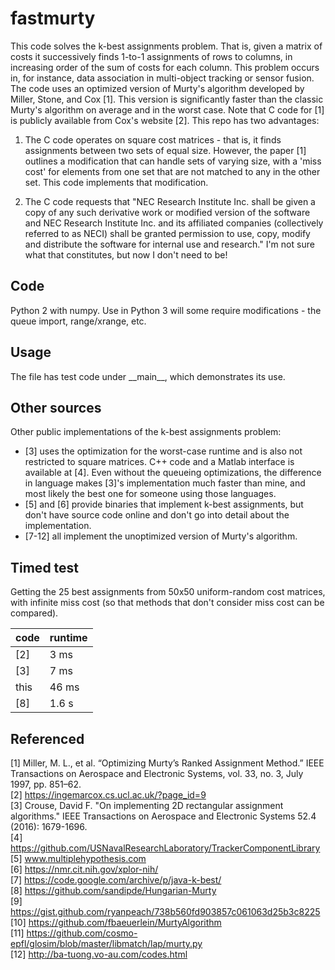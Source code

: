 # fastmurty
This code solves the k-best assignments problem. That is, given a matrix of costs it successively finds 1-to-1 assignments of rows to columns, in increasing order of the sum of costs for each column. This problem occurs in, for instance, data association in multi-object tracking or sensor fusion.
The code uses an optimized version of Murty's algorithm developed by Miller, Stone, and Cox [1]. This version is significantly faster than the classic Murty's algorithm on average and in the worst case. Note that C code for [1] is publicly available from Cox's website [2]. This repo has two advantages:

1. The C code operates on square cost matrices - that is, it finds assignments between two sets of equal size. However, the paper [1] outlines a modification that can handle sets of varying size, with a 'miss cost' for elements from one set that are not matched to any in the other set. This code implements that modification.

2. The C code requests that
"NEC Research Institute Inc. shall be given a copy of any such derivative work or modified version of the software and NEC Research Institute Inc. and its affiliated companies (collectively referred to as NECI) shall be granted permission to use, copy, modify and distribute the software for internal use and research." I'm not sure what that constitutes, but now I don't need to be!

## Code
Python 2 with numpy. Use in Python 3 will some require modifications - the queue import, range/xrange, etc.

## Usage
The file has test code under \_\_main\_\_, which demonstrates its use.

## Other sources
Other public implementations of the k-best assignments problem:

+ [3] uses the optimization for the worst-case runtime and is also not restricted to square matrices. C++ code and a Matlab interface is available at [4]. Even without the queueing optimizations, the difference in language makes [3]'s implementation much faster than mine, and most likely the best one for someone using those languages.
+ [5] and [6] provide binaries that implement k-best assignments, but don't have source code online and don't go into detail about the implementation.
+ [7-12] all implement the unoptimized version of Murty's algorithm.

## Timed test
Getting the 25 best assignments from 50x50 uniform-random cost matrices, with infinite miss cost (so that methods that don't consider miss cost can be compared).

| code | runtime |
|------|---------|
| [2]  |   3 ms  |
| [3]  |   7 ms  |
| this |  46 ms  |
| [8]  |  1.6 s  |

## Referenced
[1] Miller, M. L., et al. “Optimizing Murty’s Ranked Assignment Method.” IEEE Transactions on Aerospace and Electronic Systems, vol. 33, no. 3, July 1997, pp. 851–62.  
[2] https://ingemarcox.cs.ucl.ac.uk/?page_id=9  
[3] Crouse, David F. "On implementing 2D rectangular assignment algorithms." IEEE Transactions on Aerospace and Electronic Systems 52.4 (2016): 1679-1696.  
[4] https://github.com/USNavalResearchLaboratory/TrackerComponentLibrary  
[5] www.multiplehypothesis.com  
[6] https://nmr.cit.nih.gov/xplor-nih/  
[7] https://code.google.com/archive/p/java-k-best/  
[8] https://github.com/sandipde/Hungarian-Murty  
[9] https://gist.github.com/ryanpeach/738b560fd903857c061063d25b3c8225  
[10] https://github.com/fbaeuerlein/MurtyAlgorithm  
[11] https://github.com/cosmo-epfl/glosim/blob/master/libmatch/lap/murty.py  
[12] http://ba-tuong.vo-au.com/codes.html